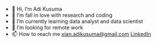 - 👋 Hi, I’m Adi Kusuma
- 👀 I’m fall in love with research and coding
- 🌱 I’m currently learning data analyst and data scientist
- 💞️ I’m looking for remote work
- 📫 How to reach me xian.adikusuma@gmail.com [LinkedIn](https://www.linkedin.com/in/adikusum4/)
  
<!---
adikusum4/adikusum4 is a ✨ special ✨ repository because its `README.md` (this file) appears on your GitHub profile.
You can click the Preview link to take a look at your changes.
--->

